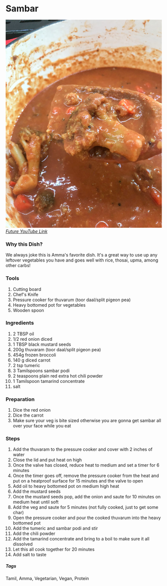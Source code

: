# Sambar
![Sambar](../images/sambar.jpg)
[*Future YouTube Link*]()

### Why this Dish?
We always joke this is Amma's favorite dish. It's a great way to use up any leftover vegetables you have and goes well with rice, thosai, upma, among other carbs!

### Tools
1. Cutting board
1. Chef's Knife
1. Pressure cooker for thuvarum (toor daal/split pigeon pea)
1. Heavy bottomed pot for vegetables
1. Wooden spoon

### Ingredients
1. 2 TBSP oil
1. 1/2 red onion diced
1. 1 TBSP black mustard seeds
1. 200g thuvaram (toor daal/split pigeon pea)
1. 454g frozen broccoli
1. 140 g diced carrot
1. 2 tsp tumeric
1. 3 Tamilspoons sambar podi
1. 2 teaspoons plain red extra hot chili powder
1. 1 Tamilspoon tamarind concentrate
1. salt

### Preparation
1. Dice the red onion
1. Dice the carrot
1. Make sure your veg is bite sized otherwise you are gonna get sambar all over your face while you eat

### Steps
1. Add the thuvaram to the pressure cooker and cover with 2 inches of water
1. Close the lid and put heat on high
1. Once the valve has closed, reduce heat to medium and set a timer for 6 minutes
1. Once the timer goes off, remove the pressure cooker from the heat and put on a heatproof surface for 15 minutes and the valve to open
1. Add oil to heavy bottomed pot on medium high heat
1. Add the mustard seeds 
1. Once the mustard seeds pop, add the onion and saute for 10 minutes on medium heat until soft
1. Add the veg and saute for 5 minutes (not fully cooked, just to get some char)
1. Open the pressure cooker and pour the cooked thuvarum into the heavy bottomed pot
1. Add the tumeric and sambar podi and stir
1. Add the chili powder
1. Add the tamarind concentrate and bring to a boil to make sure it all dissolved
1. Let this all cook together for 20 minutes
1. Add salt to taste

##### Tags
Tamil, Amma, Vegetarian, Vegan, Protein
